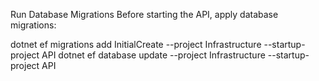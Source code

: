 Run Database Migrations
Before starting the API, apply database migrations:

dotnet ef migrations add InitialCreate --project Infrastructure --startup-project API
dotnet ef database update --project Infrastructure --startup-project API
